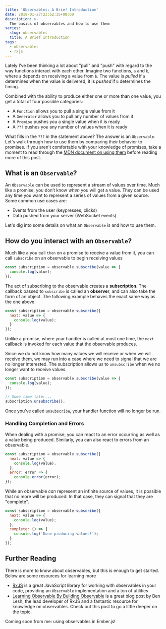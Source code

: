 ```yaml
---
title: 'Observables: A Brief Introduction'
date: 2019-01-27T23:52:35+00:00
description: >-
  The basics of observables and how to use them
series:
  slug: observables
  title: A Brief Introduction
tags:
  - observables
  - rxjs
---
```


Lately I’ve been thinking a lot about "pull" and "push" with regard to the way functions interact with each other. Imagine two functions, `a` and `b`, where `a` depends on receiving a value from `b`. The value is _pulled_ if `a` determines when the value is delivered; it is _pushed_ if `b` determines the timing.

Combined with the ability to produce either one or more than one value, you get a total of four possible categories:

- A `Function` allows you to pull a single value from it
- A `Generator` allows you to pull any number of values from it
- A `Promise` pushes you a single value when it is ready
- A `???` pushes you any number of values when it is ready

What fills in the `???` in the statement above? The answer is an `Observable`. Let's walk through how to use them by comparing their behavior to promises. If you aren't comfortable with your knowledge of promises, take a moment to read through the [MDN document on using them](https://developer.mozilla.org/en-US/docs/Web/JavaScript/Guide/Using_promises) before reading more of this post.

## What is an `Observable`?

An `Observable` can be used to represent a stream of values over time. Much like a promise, you don’t know _when_ you will get a value. They can be used any time you want to represent a series of values from a given source. Some common use cases are:

- Events from the user (keypresses, clicks)
- Data pushed from your server (WebSocket events)

Let's dig into some details on what an `Observable` is and how to use them.

## How do you interact with an `Observable`?

Much like a you call `then` on a promise to receive a value from it, you can call `subscribe` on an observable to begin receiving values

```javascript
const subscription = observable.subscribe(value => {
  console.log(value);
});
```

The act of subscribing to the observable creates a **subscription**. The callback passed to `subscribe` is called an **observer**, and can also take the form of an object. The following example behaves the exact same way as the one above:

```javascript
const subscription = observable.subscribe({
  next: value => {
    console.log(value);
  }
});
```

Unlike a promise, where your handler is called at most one time, the `next` callback is invoked for each value that the observable produces.

Since we do not know how many values we will receive or when we will receive them, we may run into a case where we need to signal that we are no longer interested. The subscription allows us to `unsubscribe` when we no longer want to receive values

```javascript
const subscription = observable.subscribe(value => {
  console.log(value);
});

// Some time later...
subscription.unsubscribe();
```

Once you’ve called `unsubscribe`, your handler function will no longer be run.

### Handling Completion and Errors

When dealing with a promise, you can react to an error occurring as well as a value being produced. Similarly, you can also react to errors from an observable.

```javascript
const subscription = observable.subscribe({
  next: value => {
    console.log(value);
  },
  error: error => {
    console.error(error);
});
```

While an observable _can_ represent an infinite source of values, it is possible that no more will be produced. In that case, they can signal that they are "complete".

```javascript
const subscription = observable.subscribe({
  next: value => {
    console.log(value);
  },
  complete: () => {
    console.log('Done producing values!');
  }
});
```

## Further Reading

There is more to know about observables, but this is enough to get started. Below are some resources for learning more

- [RxJS](https://rxjs-dev.firebaseapp.com) is a great JavaScript library for working with observables in your code, providing an `Observable` implementation and a ton of utilities
- [Learning Observable By Building Observable](https://medium.com/@benlesh/learning-observable-by-building-observable-d5da57405d87) is a great blog post by Ben Lesh, the lead developer of RxJS and a fantastic resource for knowledge on observables. Check out this post to go a little deeper on the topic.

Coming soon from me: using observables in Ember.js!

